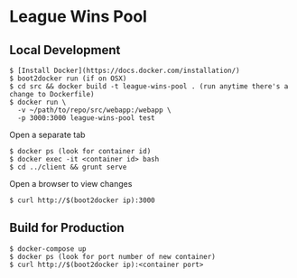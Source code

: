 # League Wins Pool

## Local Development

    $ [Install Docker](https://docs.docker.com/installation/)
    $ boot2docker run (if on OSX)
    $ cd src && docker build -t league-wins-pool . (run anytime there's a change to Dockerfile)
    $ docker run \
      -v ~/path/to/repo/src/webapp:/webapp \
      -p 3000:3000 league-wins-pool test

Open a separate tab

    $ docker ps (look for container id)
    $ docker exec -it <container id> bash
    $ cd ../client && grunt serve

Open a browser to view changes

    $ curl http://$(boot2docker ip):3000
    

## Build for Production

    $ docker-compose up
    $ docker ps (look for port number of new container)
    $ curl http://$(boot2docker ip):<container port>
